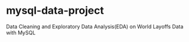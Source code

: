 # mysql-data-project
Data Cleaning and Exploratory Data Analysis(EDA) on World Layoffs Data with MySQL
